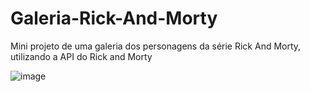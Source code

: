 # Galeria-Rick-And-Morty
Mini projeto de uma galeria dos personagens da série Rick And Morty, utilizando a API do Rick and Morty

![image](https://user-images.githubusercontent.com/53713893/236985722-67d9c483-8d86-48b2-a719-0848e8c9f02f.png)
